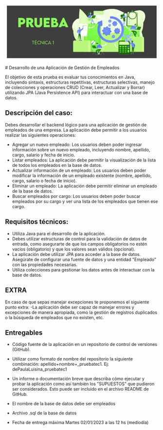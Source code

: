 <p align="center">
  <img src="https://github.com/jaimed411/dodero_jaime_pruebatec1/blob/main/pruebatec1.jpg" alt="foto">
</p>
# Desarrollo de una Aplicación de Gestión de Empleados

El objetivo de esta prueba es evaluar tus conocimientos en Java, incluyendo sintaxis, estructuras repetitivas, estructuras selectivas, manejo de colecciones y operaciones CRUD (Crear, Leer, Actualizar y Borrar) utilizando JPA (Java Persistence API) para interactuar con una base de datos.

## Descripción del caso:

Debes desarrollar el backend lógico para una aplicación de gestión de empleados de una empresa. La aplicación debe permitir a los usuarios realizar las siguientes operaciones:
- Agregar un nuevo empleado: Los usuarios deben poder ingresar información sobre un nuevo empleado, incluyendo nombre, apellido, cargo, salario y fecha de inicio.
- Listar empleados: La aplicación debe permitir la visualización de la lista de todos los empleados en la base de datos.
- Actualizar información de un empleado: Los usuarios deben poder modificar la información de un empleado existente (nombre, apellido, cargo, salario o fecha de inicio).
- Eliminar un empleado: La aplicación debe permitir eliminar un empleado de la base de datos.
- Buscar empleados por cargo: Los usuarios deben poder buscar empleados por su cargo y ver una lista de los empleados que tienen ese cargo.

## Requisitos técnicos:

- Utiliza Java para el desarrollo de la aplicación.
- Debes utilizar estructuras de control para la validación de datos de entrada, como asegurarte de que los campos obligatorios no estén vacíos (obligatorio) y que los valores sean válidos (opcional).
- La aplicación debe utilizar JPA para acceder a la base de datos. Asegúrate de configurar una fuente de datos y una entidad "Empleado" con las propiedades necesarias.
- Utiliza colecciones para gestionar los datos antes de interactuar con la base de datos.

## EXTRA

En caso de que sepas manejar excepciones te proponemos el siguiente punto extra:
-La aplicación debe ser capaz de manejar errores y excepciones de manera apropiada, como la gestión de registros duplicados o la búsqueda de empleados que no existen, etc.

## Entregables

- Código fuente de la aplicación en un repositorio de control de versiones (GitHub).

- Utilizar como formato de nombre del repositorio la siguiente combinación: apellido+nombre+_pruebatec1. Ej: dePaulaLuisina_pruebatec1

- Un informe o documentación breve que describa cómo ejecutar y probar la aplicación como así también los "SUPUESTOS" que pudieron ser considerados. Esto puede ser incluido en el archivo README de GitHub.

- El nombre de la base de datos debe ser empleados

- Archivo .sql de la base de datos

- Fecha de entrega máxima Martes 02/01/2023 a las 12 hs (mediodía)
